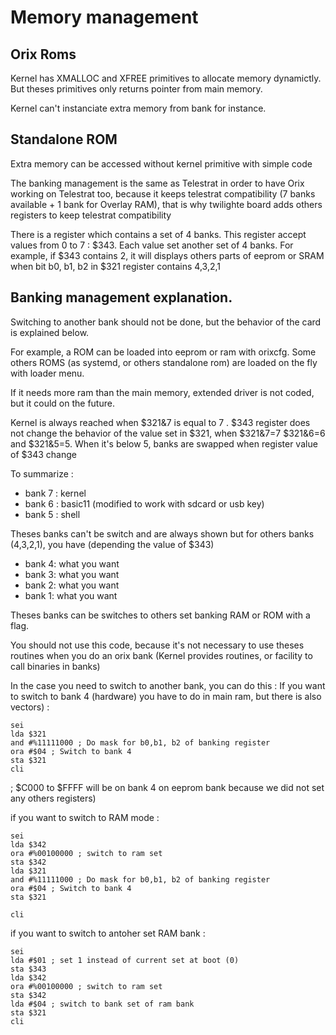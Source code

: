 # Memory management

## Orix Roms


Kernel has XMALLOC and XFREE primitives to allocate memory dynamictly. But theses primitives only returns pointer from main memory.

Kernel can't instanciate extra memory from bank for instance.

## Standalone ROM

Extra memory can be accessed without kernel primitive with simple code

The banking management is the same as Telestrat in order to have Orix working on Telestrat too, because it keeps telestrat compatibility (7 banks available + 1 bank for Overlay RAM), that is why twilighte board adds others registers to keep telestrat compatibility

There is a register which contains a set of 4 banks. This register accept values from 0 to 7 : $343. Each value set another set of 4 banks. For example, if $343 contains 2, it will displays others parts of eeprom or SRAM when bit b0, b1, b2 in $321 register contains 4,3,2,1

## Banking management explanation.

Switching to another bank should not be done, but the behavior of the card is explained below.

For example, a ROM can be loaded into eeprom or ram with orixcfg. Some others ROMS (as systemd, or others standalone rom) are loaded on the fly with loader menu.

If it needs more ram than the main memory, extended driver is not coded, but it could on the future.

Kernel is always reached when $321&7 is equal to 7 . $343 register does not change the behavior of the value set in $321, when $321&7=7 $321&6=6 and $321&5=5. When it's below 5, banks are swapped when register value of $343 change

To summarize : 

* bank 7 : kernel
* bank 6 : basic11 (modified to work with sdcard or usb key)
* bank 5 : shell

Theses banks can't be switch and are always shown but for others banks (4,3,2,1), you have (depending the value of $343)

* bank 4: what you want
* bank 3: what you want
* bank 2: what you want
* bank 1: what you want

Theses banks can be switches to others set banking RAM or ROM with a flag.

You should not use this code, because it's not necessary to use theses routines when you do an orix bank (Kernel provides routines, or facility to call binaries in banks)

In the case you need to switch to another bank, you can do this : 
If you want to switch to bank 4 (hardware) you have to do in main ram, but there is also vectors) :

```ca65
sei
lda $321
and #%11111000 ; Do mask for b0,b1, b2 of banking register
ora #$04 ; Switch to bank 4
sta $321
cli
```

; $C000 to $FFFF will be on bank 4 on eeprom bank because we did not set any others registers)

if you want to switch to RAM mode :

``` ca65
sei
lda $342
ora #%00100000 ; switch to ram set
sta $342
lda $321
and #%11111000 ; Do mask for b0,b1, b2 of banking register
ora #$04 ; Switch to bank 4
sta $321

cli
```

if you want to switch to antoher set RAM bank :

``` ca65
sei
lda #$01 ; set 1 instead of current set at boot (0)
sta $343
lda $342
ora #%00100000 ; switch to ram set
sta $342
lda #$04 ; switch to bank set of ram bank
sta $321
cli
```
